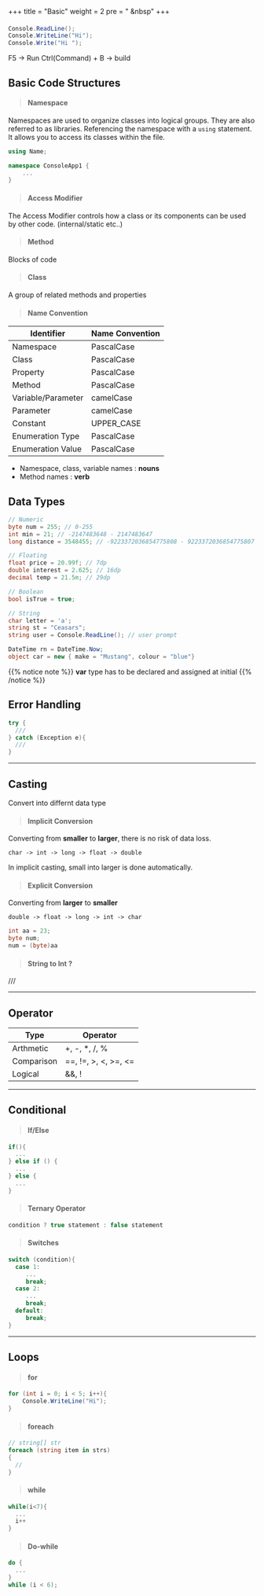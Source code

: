 +++
title = "Basic"
weight = 2
pre = "<i class='fas fa-pen'></i> &nbsp"
+++

####

```c#
Console.ReadLine();
Console.WriteLine("Hi");
Console.Write("Hi ");
```

F5 -> Run
Ctrl(Command) + B -> build

## Basic Code Structures

> #### Namespace

Namespaces are used to organize classes into logical groups. They are also referred to as libraries. Referencing the namespace with a `using` statement. It allows you to access its classes within the file.

```c#
using Name;

namespace ConsoleApp1 {
    ...
}
```

> #### Access Modifier

The Access Modifier controls how a class or its components can be used by other code. (internal/static etc..)

> #### Method

Blocks of code

> #### Class

A group of related methods and properties

> #### Name Convention

| Identifier         | Name Convention |
| ------------------ | --------------- |
| Namespace          | PascalCase      |
| Class              | PascalCase      |
| Property           | PascalCase      |
| Method             | PascalCase      |
| Variable/Parameter | camelCase       |
| Parameter          | camelCase       |
| Constant           | UPPER_CASE      |
| Enumeration Type   | PascalCase      |
| Enumeration Value  | PascalCase      |

- Namespace, class, variable names : **nouns**
- Method names : **verb**

## Data Types

```c#
// Numeric
byte num = 255; // 0-255
int min = 21; // -2147483648 - 2147483647
long distance = 3548455; // -9223372036854775808 - 9223372036854775807

// Floating
float price = 20.99f; // 7dp
double interest = 2.625; // 16dp
decimal temp = 21.5m; // 29dp

// Boolean
bool isTrue = true;

// String
char letter = 'a';
string st = "Ceasars";
string user = Console.ReadLine(); // user prompt

DateTime rn = DateTime.Now;
object car = new { make = "Mustang", colour = "blue"}

```

{{% notice note %}}
**var** type has to be declared and assigned at initial
{{% /notice %}}

## Error Handling

```c#
try {
  ///
} catch (Exception e){
  ///
}
```

---

## Casting

Convert into differnt data type

> #### Implicit Conversion

Converting from **smaller** to **larger**, there is no risk of data loss.

`char -> int -> long -> float -> double`

In implicit casting, small into larger is done automatically.

> #### Explicit Conversion

Converting from **larger** to **smaller**

`double -> float -> long -> int -> char`

```c#
int aa = 23;
byte num;
num = (byte)aa
```

> #### String to Int ?

///

---

## Operator

| Type       | Operator             |
| ---------- | -------------------- |
| Arthmetic  | +, -, \*, /, %       |
| Comparison | ==, !=, >, <, >=, <= |
| Logical    | &&, !                |

---

## Conditional

> #### If/Else

```c#
if(){
  ...
} else if () {
  ...
} else {
  ...
}
```

> #### Ternary Operator

```c#
condition ? true statement : false statement
```

> #### Switches

```c#
switch (condition){
  case 1:
     ...
     break;
  case 2:
     ...
     break;
  default:
     break;
}
```

---

## Loops

> #### for

```c#
for (int i = 0; i < 5; i++){
    Console.WriteLine("Hi");
}
```

> #### foreach

```c#
// string[] str
foreach (string item in strs)
{
  //
}
```

> #### while

```c#
while(i<7){
  ...
  i++
}
```

> #### Do-while

```c#
do {
  ...
}
while (i < 6);
```
